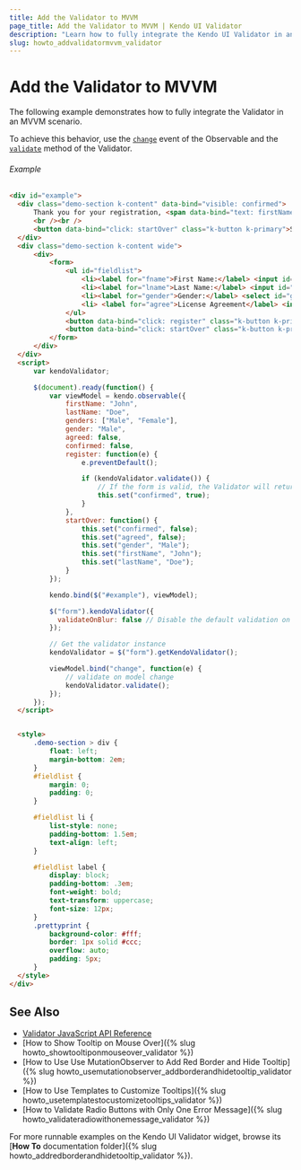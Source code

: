 ```yaml
---
title: Add the Validator to MVVM
page_title: Add the Validator to MVVM | Kendo UI Validator
description: "Learn how to fully integrate the Kendo UI Validator in an MVVM scenario."
slug: howto_addvalidatormvvm_validator
---
```


# Add the Validator to MVVM

The following example demonstrates how to fully integrate the Validator in an MVVM scenario.

To achieve this behavior, use the [`change`](/api/javascript/data/observableobject#events-change) event of the Observable and the [`validate`](/api/javascript/ui/validator#methods-validate) method of the Validator.

###### Example

```html
<div id="example">
  <div class="demo-section k-content" data-bind="visible: confirmed">
      Thank you for your registration, <span data-bind="text: firstName"></span> <span data-bind="text: lastName"></span>
      <br /><br />
      <button data-bind="click: startOver" class="k-button k-primary">Start Over</button>
  </div>
  <div class="demo-section k-content wide">
      <div>
          <form>
              <ul id="fieldlist">
                  <li><label for="fname">First Name:</label> <input id="fname" name="fname" data-bind="value: firstName" class="k-textbox" required validationMessage="First name is required"/></li>
                  <li><label for="lname">Last Name:</label> <input id="lname" name="lname" data-bind="value: lastName" class="k-textbox" required validationMessage="Last name is required"/></li>
                  <li><label for="gender">Gender:</label> <select id="gender" data-bind="source: genders, value: gender"></select></li>
                  <li> <label for="agree">License Agreement</label> <input type="checkbox" id="agree" name="agree" data-bind="checked: agreed" required validationMessage="You should agree the licence agreement"/> I have read the licence agreement</li>
              </ul>
              <button data-bind="click: register" class="k-button k-primary">Register</button>
              <button data-bind="click: startOver" class="k-button k-primary" type="button">Start Over</button>
          </form>
      </div>
  </div>
  <script>
      var kendoValidator;

      $(document).ready(function() {
          var viewModel = kendo.observable({
              firstName: "John",
              lastName: "Doe",
              genders: ["Male", "Female"],
              gender: "Male",
              agreed: false,
              confirmed: false,
              register: function(e) {
                  e.preventDefault();

                  if (kendoValidator.validate()) {
                      // If the form is valid, the Validator will return true
                      this.set("confirmed", true);
                  }
              },
              startOver: function() {
                  this.set("confirmed", false);
                  this.set("agreed", false);
                  this.set("gender", "Male");
                  this.set("firstName", "John");
                  this.set("lastName", "Doe");
              }
          });

          kendo.bind($("#example"), viewModel);

          $("form").kendoValidator({
            validateOnBlur: false // Disable the default validation on blur
          });

          // Get the validator instance
          kendoValidator = $("form").getKendoValidator();

          viewModel.bind("change", function(e) {
              // validate on model change
              kendoValidator.validate();
          });
      });
  </script>


  <style>
      .demo-section > div {
          float: left;
          margin-bottom: 2em;
      }
      #fieldlist {
          margin: 0;
          padding: 0;
      }

      #fieldlist li {
          list-style: none;
          padding-bottom: 1.5em;
          text-align: left;
      }

      #fieldlist label {
          display: block;
          padding-bottom: .3em;
          font-weight: bold;
          text-transform: uppercase;
          font-size: 12px;
      }
      .prettyprint {
          background-color: #fff;
          border: 1px solid #ccc;
          overflow: auto;
          padding: 5px;
      }
  </style>
</div>
```

## See Also

* [Validator JavaScript API Reference](/api/javascript/ui/validator)
* [How to Show Tooltip on Mouse Over]({% slug howto_showtooltiponmouseover_validator %})
* [How to Use Use MutationObserver to Add Red Border and Hide Tooltip]({% slug howto_usemutationobserver_addborderandhidetooltip_validator %})
* [How to Use Templates to Customize Tooltips]({% slug howto_usetemplatestocustomizetooltips_validator %})
* [How to Validate Radio Buttons with Only One Error Message]({% slug howto_validateradiowithonemessage_validator %})

For more runnable examples on the Kendo UI Validator widget, browse its [**How To** documentation folder]({% slug howto_addredborderandhidetooltip_validator %}).

